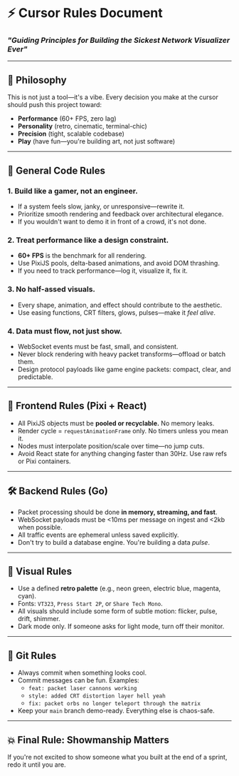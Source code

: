 # ⚡ Cursor Rules Document
### _"Guiding Principles for Building the Sickest Network Visualizer Ever"_

---

## 🧠 Philosophy
This is not just a tool—it's a vibe. Every decision you make at the cursor should push this project toward:
- **Performance** (60+ FPS, zero lag)  
- **Personality** (retro, cinematic, terminal-chic)  
- **Precision** (tight, scalable codebase)  
- **Play** (have fun—you're building art, not just software)

---

## 🧱 General Code Rules

### 1. **Build like a gamer, not an engineer.**
- If a system feels slow, janky, or unresponsive—rewrite it.
- Prioritize smooth rendering and feedback over architectural elegance.
- If you wouldn't want to demo it in front of a crowd, it's not done.

### 2. **Treat performance like a design constraint.**
- **60+ FPS** is the benchmark for all rendering.
- Use PixiJS pools, delta-based animations, and avoid DOM thrashing.
- If you need to track performance—log it, visualize it, fix it.

### 3. **No half-assed visuals.**
- Every shape, animation, and effect should contribute to the aesthetic.
- Use easing functions, CRT filters, glows, pulses—make it _feel alive_.

### 4. **Data must flow, not just show.**
- WebSocket events must be fast, small, and consistent.
- Never block rendering with heavy packet transforms—offload or batch them.
- Design protocol payloads like game engine packets: compact, clear, and predictable.

---

## 🧩 Frontend Rules (Pixi + React)

- All PixiJS objects must be **pooled or recyclable.** No memory leaks.  
- Render cycle = `requestAnimationFrame` only. No timers unless you mean it.  
- Nodes must interpolate position/scale over time—no jump cuts.  
- Avoid React state for anything changing faster than 30Hz. Use raw refs or Pixi containers.

---

## 🛠 Backend Rules (Go)

- Packet processing should be done **in memory, streaming, and fast**.  
- WebSocket payloads must be <10ms per message on ingest and <2kb when possible.  
- All traffic events are ephemeral unless saved explicitly.  
- Don't try to build a database engine. You're building a data _pulse_.

---

## 🎨 Visual Rules

- Use a defined **retro palette** (e.g., neon green, electric blue, magenta, cyan).  
- Fonts: `VT323`, `Press Start 2P`, or `Share Tech Mono`.  
- All visuals should include some form of subtle motion: flicker, pulse, drift, shimmer.  
- Dark mode only. If someone asks for light mode, turn off their monitor.

---

## 🔄 Git Rules

- Always commit when something looks cool.  
- Commit messages can be fun. Examples:
  - `feat: packet laser cannons working`
  - `style: added CRT distortion layer hell yeah`
  - `fix: packet orbs no longer teleport through the matrix`
- Keep your `main` branch demo-ready. Everything else is chaos-safe.

---

## 💥 Final Rule: Showmanship Matters
If you're not excited to show someone what you built at the end of a sprint, redo it until you are. 